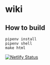 # wiki

## How to build

```
pipenv install
pipenv shell
make html
```

[![Netlify Status](https://api.netlify.com/api/v1/badges/7787d4e4-3e79-456f-a949-0e86d180c46e/deploy-status)](https://app.netlify.com/sites/wiki-sangyye/deploys)
